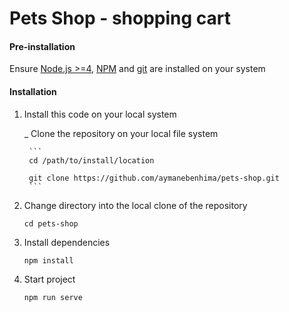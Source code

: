 # Pets Shop - shopping cart


#### Pre-installation

Ensure [Node.js  >=4](https://nodejs.org/en/download/), [NPM](https://docs.npmjs.com) and [git](https://git-scm.com/book/en/v2/Getting-Started-Installing-Git) are installed on your system
 
#### Installation

1. Install this code on your local system
     
    _ Clone the repository on your local file system
    
        ```
        cd /path/to/install/location
        
        git clone https://github.com/aymanebenhima/pets-shop.git
        ```

2. Change directory into the local clone of the repository

    ```
    cd pets-shop
    ```

3. Install dependencies

    ```
    npm install
    ```
    
4. Start project

    ```
    npm run serve
    ```